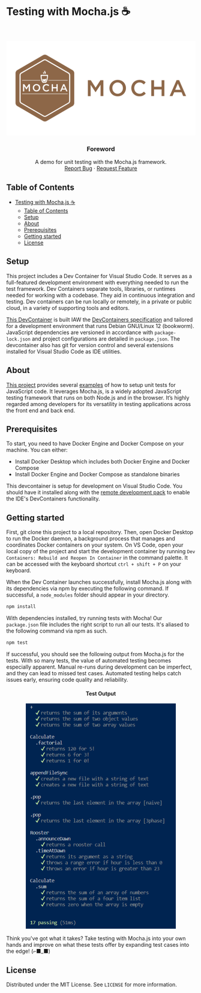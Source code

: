 # Testing with Mocha.js ☕

<br />
<p align="center">
  <a href="https://github.com/jgome284/mocha-js">
    <img src="imgs/mocha-banner.png" alt="Mocha Banner">
  </a>

  <h3 align="center">Foreword</h3>

  <p align="center">
    A demo for unit testing with the Mocha.js framework.
    <br />
    <a href="https://github.com/jgome284/mocha-js/issues">Report Bug</a>
    ·
    <a href="https://github.com/jgome284/mocha-js/issues">Request Feature</a>
  </p>
</p>

## Table of Contents

- [Testing with Mocha.js ☕](#testing-with-mochajs-)
  - [Table of Contents](#table-of-contents)
  - [Setup](#setup)
  - [About](#about)
  - [Prerequisites](#prerequisites)
  - [Getting started](#getting-started)
  - [License](#license)

## Setup

This project includes a Dev Container for Visual Studio Code. It serves as a full-featured development environment with everything needed to run the test framework. Dev Containers separate tools, libraries, or runtimes needed for working with a codebase. They aid in continuous integration and testing. Dev containers can be run locally or remotely, in a private or public cloud, in a variety of supporting tools and editors.

[This DevContainer](.devcontainer) is built IAW the [DevContainers specification](https://containers.dev/implementors/spec/) and tailored for a development environment that runs Debian GNU/Linux 12 (bookworm). JavaScript dependencies are versioned in accordance with `package-lock.json` and project configurations are detailed in `package.json`. The devcontainer also has git for version control and several extensions installed for Visual Studio Code as IDE utilities.

<!-- ABOUT THE PROJECT -->
## About

[This project](https://github.com/jgome284/mocha-js) provides several [examples](./test/) of how to setup unit tests for JavaScript code. It leverages Mocha.js, is a widely adopted JavaScript testing framework that runs on both Node.js and in the browser. It’s highly regarded among developers for its versatility in testing applications across the front end and back end.

<!-- PREREQUISITES -->
## Prerequisites

To start, you need to have Docker Engine and Docker Compose on your machine. You can either:

- Install Docker Desktop which includes both Docker Engine and Docker Compose
- Install Docker Engine and Docker Compose as standalone binaries

This devcontainer is setup for development on Visual Studio Code. You should have it installed along with the [remote development pack](https://marketplace.visualstudio.com/items?itemName=ms-vscode-remote.vscode-remote-extensionpack) to enable the IDE's DevContainers functionality.

<!-- GETTING STARTED -->
## Getting started

First, git clone this project to a local repository. Then, open Docker Desktop to run the Docker daemon, a background process that manages and coordinates Docker containers on your system. On VS Code, open your local copy of the project and start the development container by running `Dev Containers: Rebuild and Reopen In Container` in the command palette. It can be accessed with the keyboard shortcut `ctrl + shift + P` on your keyboard.

When the Dev Container launches successfully, install Mocha.js along with its dependencies via npm by executing the following command. If successful, a `node_modules` folder should appear in your directory.

```sh
npm install
```

With dependencies installed, try running tests with Mocha! Our `package.json` file includes the right script to run all our tests. It's aliased to the following command via npm as such.

```sh
npm test
```

If successful, you should see the following output from Mocha.js for the tests. With so many tests, the value of automated testing becomes especially apparent. Manual re-runs during development can be imperfect, and they can lead to missed test cases. Automated testing helps catch issues early, ensuring code quality and reliability.

<h4 align="center"> Test Output</h4>
<p align="center">
<img src="imgs/testoutput.png" alt="Test Output" height="600"/>
</p>

Think you've got what it takes? Take testing with Mocha.js into your own hands and improve on what these tests offer by expanding test cases into the edge! (⌐■_■)

## License

Distributed under the MIT License. See `LICENSE` for more information.
